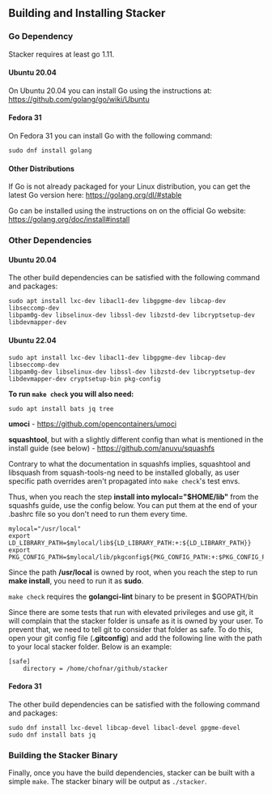 ## Building and Installing Stacker

### Go Dependency

Stacker requires at least go 1.11.

#### Ubuntu 20.04

On Ubuntu 20.04 you can install Go using the instructions at:
https://github.com/golang/go/wiki/Ubuntu

#### Fedora 31

On Fedora 31 you can install Go with the following command:

    sudo dnf install golang

#### Other Distributions

If Go is not already packaged for your Linux distribution, you can get the
latest Go version here:
https://golang.org/dl/#stable

Go can be installed using the instructions on on the official Go website:
https://golang.org/doc/install#install

### Other Dependencies

#### **Ubuntu 20.04**

The other build dependencies can be satisfied with the following command and
packages:

    sudo apt install lxc-dev libacl1-dev libgpgme-dev libcap-dev libseccomp-dev
    libpam0g-dev libselinux-dev libssl-dev libzstd-dev libcryptsetup-dev libdevmapper-dev

#### **Ubuntu 22.04**

    sudo apt install lxc-dev libacl1-dev libgpgme-dev libcap-dev libseccomp-dev
    libpam0g-dev libselinux-dev libssl-dev libzstd-dev libcryptsetup-dev libdevmapper-dev cryptsetup-bin pkg-config


**To run `make check` you will also need:**

    sudo apt install bats jq tree

**umoci** - https://github.com/opencontainers/umoci

**squashtool**, but with a slightly different config than what is mentioned in the install guide (see below) - https://github.com/anuvu/squashfs

Contrary to what the documentation in squashfs implies, squashtool and
libsquash from squash-tools-ng need to be installed globally, as user specific
path overrides aren't propagated into `make check`'s test envs.

Thus, when you reach the step **install into mylocal="$HOME/lib"** from the squashfs guide, use the config below. You can put them at the end of your .bashrc file so you don't need to run them every time.

    mylocal="/usr/local"
    export LD_LIBRARY_PATH=$mylocal/lib${LD_LIBRARY_PATH:+:${LD_LIBRARY_PATH}}
    export PKG_CONFIG_PATH=$mylocal/lib/pkgconfig${PKG_CONFIG_PATH:+:$PKG_CONFIG_PATH}

Since the path **/usr/local** is owned by root, when you reach the step to run **make install**, you need to run it as **sudo**.

`make check`  requires the **golangci-lint** binary to be present in $GOPATH/bin

Since there are some tests that run with elevated privileges and use git, it will complain that the stacker folder is unsafe as it is owned by your user. To prevent that, we need to tell git to consider that folder as safe. To do this, open your git config file (**.gitconfig**) and add the following line with the path to your local stacker folder. Below is an example:

    [safe]
        directory = /home/chofnar/github/stacker


#### **Fedora 31**

The other build dependencies can be satisfied with the following command and
packages:

    sudo dnf install lxc-devel libcap-devel libacl-devel gpgme-devel
    sudo dnf install bats jq

### Building the Stacker Binary

Finally, once you have the build dependencies, stacker can be built with a
simple `make`. The stacker binary will be output as `./stacker`.
